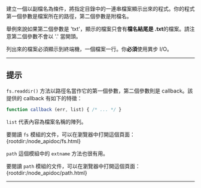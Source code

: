 建立一個以副檔名為條件，將指定目錄中的一連串檔案顯示出來的程式。你的程式第一個參數是檔案所在的路徑，第二個參數是附檔名。

舉例來說如果第二個參數是 'txt'，顯示的檔案只會有**檔名結尾是 .txt**的檔案。請注意第二個參數不會以 '.' 當開頭。

列出來的檔案必須顯示到終端機，一個檔案一行。你**必須**使用異步 I/O。

----------------------------------------------------------------------
## 提示

`fs.readdir()` 方法以路徑名當作它的第一個參數，第二個參數則是 callback。該提供的 callback 有如下的特徵：

```js
function callback (err, list) { /* ... */ }
```

`list` 代表內容為檔案名稱的陣列。

要閱讀 `fs` 模組的文件，可以在瀏覽器中打開這個頁面：
  {rootdir:/node_apidoc/fs.html}

`path` 這個模組中的 `extname` 方法也很有用。

要閱讀 `path` 模組的文件，可以在瀏覽器中打開這個頁面：
  {rootdir:/node_apidoc/path.html}

----------------------------------------------------------------------
